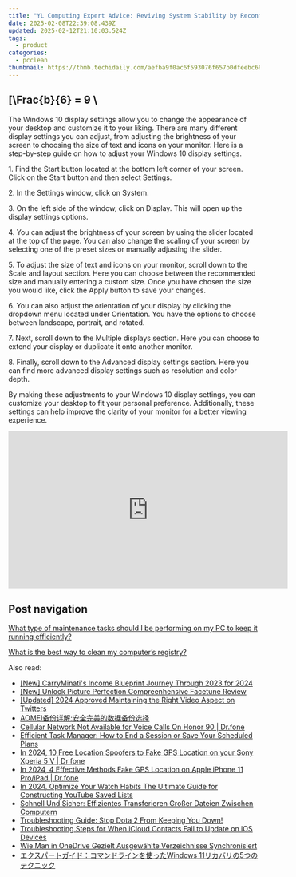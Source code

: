 ```yaml
---
title: "YL Computing Expert Advice: Reviving System Stability by Reconfiguring the BIOS After CPU Malfunctions"
date: 2025-02-08T22:39:08.439Z
updated: 2025-02-12T21:10:03.524Z
tags:
  - product
categories:
  - pcclean
thumbnail: https://thmb.techidaily.com/aefba9f0ac6f593076f657b0dfeebc66593ffd1b9ade996e1956601a5424d0a8.jpg
---
```


## \[\Frac{b}{6} = 9 \

The Windows 10 display settings allow you to change the appearance of your desktop and customize it to your liking. There are many different display settings you can adjust, from adjusting the brightness of your screen to choosing the size of text and icons on your monitor. Here is a step-by-step guide on how to adjust your Windows 10 display settings. 

1\. Find the Start button located at the bottom left corner of your screen. Click on the Start button and then select Settings.

2\. In the Settings window, click on System.

3\. On the left side of the window, click on Display. This will open up the display settings options. 

4\. You can adjust the brightness of your screen by using the slider located at the top of the page. You can also change the scaling of your screen by selecting one of the preset sizes or manually adjusting the slider.

5\. To adjust the size of text and icons on your monitor, scroll down to the Scale and layout section. Here you can choose between the recommended size and manually entering a custom size. Once you have chosen the size you would like, click the Apply button to save your changes.

6\. You can also adjust the orientation of your display by clicking the dropdown menu located under Orientation. You have the options to choose between landscape, portrait, and rotated.

7\. Next, scroll down to the Multiple displays section. Here you can choose to extend your display or duplicate it onto another monitor.

8\. Finally, scroll down to the Advanced display settings section. Here you can find more advanced display settings such as resolution and color depth. 

By making these adjustments to your Windows 10 display settings, you can customize your desktop to fit your personal preference. Additionally, these settings can help improve the clarity of your monitor for a better viewing experience.

<!-- affiliate ads begin -->
<iframe width="560" height="315" src="https://www.youtube.com/embed/793ViIxl4tI?si=DDBkjPlPX5bZ-f1Y" title="YouTube video player" frameborder="0" allow="accelerometer; autoplay; clipboard-write; encrypted-media; gyroscope; picture-in-picture; web-share" referrerpolicy="strict-origin-when-cross-origin" allowfullscreen></iframe>
<!-- affiliate ads end -->

## Post navigation

[What type of maintenance tasks should I be performing on my PC to keep it running efficiently?](https://tools.techidaily.com/pcclean/products/)

[What is the best way to clean my computer’s registry?](https://tools.techidaily.com/pcclean/products/)

<ins class="adsbygoogle"
     style="display:block"
     data-ad-format="autorelaxed"
     data-ad-client="ca-pub-7571918770474297"
     data-ad-slot="1223367746"></ins>

<ins class="adsbygoogle"
     style="display:block"
     data-ad-client="ca-pub-7571918770474297"
     data-ad-slot="8358498916"
     data-ad-format="auto"
     data-full-width-responsive="true"></ins>

<span class="atpl-alsoreadstyle">Also read:</span>
<div><ul>
<li><a href="https://youtube-sure.techidaily.com/arryminatis-income-blueprint-journey-through-2023-for-2024/"><u>[New] CarryMinati's Income Blueprint Journey Through 2023 for 2024</u></a></li>
<li><a href="https://some-guidance.techidaily.com/new-unlock-picture-perfection-compreenhensive-facetune-review/"><u>[New] Unlock Picture Perfection Compreenhensive Facetune Review</u></a></li>
<li><a href="https://twitter-videos.techidaily.com/updated-2024-approved-maintaining-the-right-video-aspect-on-twitters/"><u>[Updated] 2024 Approved Maintaining the Right Video Aspect on Twitters</u></a></li>
<li><a href="https://discover-bits.techidaily.com/1728483803860-aomei/"><u>AOMEI备份详解:安全完美的数据备份选择</u></a></li>
<li><a href="https://howto.techidaily.com/cellular-network-not-available-for-voice-calls-on-honor-90-drfone-by-drfone-fix-android-problems-fix-android-problems/"><u>Cellular Network Not Available for Voice Calls On Honor 90 | Dr.fone</u></a></li>
<li><a href="https://discover-bits.techidaily.com/efficient-task-manager-how-to-end-a-session-or-save-your-scheduled-plans/"><u>Efficient Task Manager: How to End a Session or Save Your Scheduled Plans</u></a></li>
<li><a href="https://android-location.techidaily.com/in-2024-10-free-location-spoofers-to-fake-gps-location-on-your-sony-xperia-5-v-drfone-by-drfone-virtual/"><u>In 2024, 10 Free Location Spoofers to Fake GPS Location on your Sony Xperia 5 V | Dr.fone</u></a></li>
<li><a href="https://iphone-location.techidaily.com/in-2024-4-effective-methods-fake-gps-location-on-apple-iphone-11-proipad-drfone-by-drfone-virtual-ios/"><u>In 2024, 4 Effective Methods Fake GPS Location on Apple iPhone 11 Pro/iPad | Dr.fone</u></a></li>
<li><a href="https://youtube-stream.techidaily.com/in-2024-optimize-your-watch-habits-the-ultimate-guide-for-constructing-youtube-saved-lists/"><u>In 2024, Optimize Your Watch Habits The Ultimate Guide for Constructing YouTube Saved Lists</u></a></li>
<li><a href="https://discover-bits.techidaily.com/schnell-und-sicher-effizientes-transferieren-grosser-dateien-zwischen-computern/"><u>Schnell Und Sicher: Effizientes Transferieren Großer Dateien Zwischen Computern</u></a></li>
<li><a href="https://win-answers.techidaily.com/troubleshooting-guide-stop-dota-2-from-keeping-you-down/"><u>Troubleshooting Guide: Stop Dota 2 From Keeping You Down!</u></a></li>
<li><a href="https://discover-bits.techidaily.com/troubleshooting-steps-for-when-icloud-contacts-fail-to-update-on-ios-devices/"><u>Troubleshooting Steps for When iCloud Contacts Fail to Update on iOS Devices</u></a></li>
<li><a href="https://discover-bits.techidaily.com/wie-man-in-onedrive-gezielt-ausgewahlte-verzeichnisse-synchronisiert/"><u>Wie Man in OneDrive Gezielt Ausgewählte Verzeichnisse Synchronisiert</u></a></li>
<li><a href="https://discover-bits.techidaily.com/1728475066191-windows-115/"><u>エクスパートガイド：コマンドラインを使ったWindows 11リカバリの5つのテクニック</u></a></li>
</ul></div>

